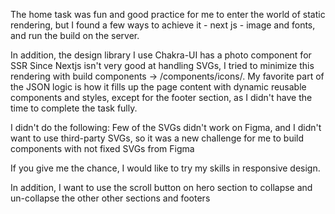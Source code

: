 The home task was fun and good practice for me to enter the world of static rendering, but I found a few ways to achieve it - next js - image and fonts, and run the build on the server.

In addition, the design library I use Chakra-UI has a photo component for SSR
Since Nextjs isn't very good at handling SVGs, I tried to minimize this rendering with build components -> /components/icons/.
My favorite part of the JSON logic is how it fills up the page content with dynamic reusable components and styles, except for the footer section, as I didn't have the time to complete the task fully.


I didn't do the following:
Few of the SVGs didn't work on Figma, and I didn't want to use third-party SVGs, so it was a new challenge for me to build components with not fixed SVGs from Figma

If you give me the chance, I would like to try my skills in responsive design.

In addition, I want to use the scroll button on hero section to collapse and un-collapse the other other sections and footers 
